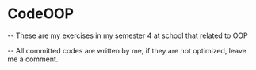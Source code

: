 # CodeOOP
-- These are my exercises in my semester 4 at school that related to OOP

-- All committed codes are written by me, if they are not optimized, leave me a comment.  
